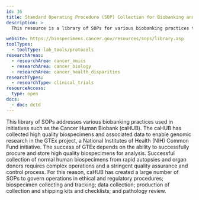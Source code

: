```yaml
---
id: 36
title: Standard Operating Procedure (SOP) Collection for Biobanking and the Genome Tissue Expression (GTEx) Project
description: >
  This resource is a library of SOPs for various biobanking practices to govern operations in ethical and regulatory procedures; biospecimen collecting and tracking; data collection; production of collection and shipping kits and checklists; and pathology review.

website: https://biospecimens.cancer.gov/resources/sops/library.asp
toolTypes:
  - toolType: lab_tools/protocols
researchAreas:
  - researchArea: cancer_omics
  - researchArea: cancer_biology
  - researchArea: cancer_health_disparities
researchTypes:
  - researchType: clinical_trials
resourceAccess:
  type: open
docs:
  - doc: dctd
---
```

This library of SOPs addresses various biobanking practices used in initiatives such as the Cancer Human Biobank (caHUB). The caHUB has collected high quality biospecimens and associated data to enable genomic research in the GTEx project, a National Institutes of Health (NIH) Common Fund initiative. The success of GTEx depends on the ability to successfully procure and store high quality biospecimens for analysis. Successful collection of normal human biospecimens from rapid autopsies and organ donors requires complex operations and a stringent quality assurance and control process. For this reason, caHUB has created a large number of SOPs to govern operations in ethical and regulatory procedures; biospecimen collecting and tracking; data collection; production of collection and shipping kits and checklists; and pathology review.
